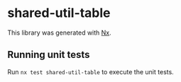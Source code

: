 # shared-util-table

This library was generated with [Nx](https://nx.dev).

## Running unit tests

Run `nx test shared-util-table` to execute the unit tests.

